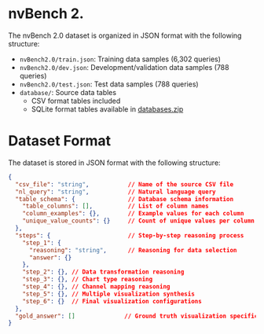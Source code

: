 # nvBench 2.

The nvBench 2.0 dataset is organized in JSON format with the following structure:

- `nvBench2.0/train.json`: Training data samples (6,302 queries)
- `nvBench2.0/dev.json`: Development/validation data samples (788 queries)
- `nvBench2.0/test.json`: Test data samples (788 queries)
- `database/`: Source data tables
  - CSV format tables included
  - SQLite format tables available in [databases.zip](https://github.com/TsinghuaDatabaseGroup/nvBench/blob/main/databases.zip)



# Dataset Format

The dataset is stored in JSON format with the following structure:

```json
{
  "csv_file": "string",           // Name of the source CSV file
  "nl_query": "string",           // Natural language query
  "table_schema": {               // Database schema information
    "table_columns": [],          // List of column names
    "column_examples": {},        // Example values for each column
    "unique_value_counts": {}     // Count of unique values per column
  },
  "steps": {                      // Step-by-step reasoning process
    "step_1": {
      "reasoning": "string",      // Reasoning for data selection
      "answer": {}
    },
    "step_2": {}, // Data transformation reasoning
    "step_3": {}, // Chart type reasoning  
    "step_4": {}, // Channel mapping reasoning
    "step_5": {}, // Multiple visualization synthesis
    "step_6": {}  // Final visualization configurations
  },
  "gold_answer": []              // Ground truth visualization specifications
}
```
